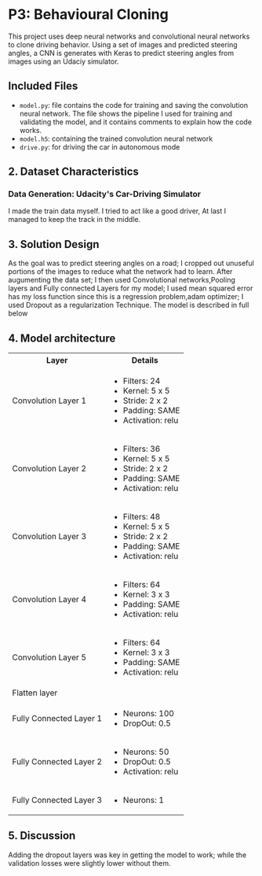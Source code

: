 # P3: Behavioural Cloning
 This project uses deep neural networks and convolutional neural networks to clone driving behavior. Using a set of images and predicted steering angles, a CNN is generates with Keras to predict steering angles from images using an Udaciy simulator.

##  Included Files
* `model.py`: file contains the code for training and saving the convolution neural network. The file shows the pipeline I used for training and validating the model, and it contains comments to explain how the code works.
* `model.h5`: containing the trained convolution neural network
* `drive.py`: for driving the car in autonomous mode

## 2. Dataset Characteristics

### Data Generation: Udacity's Car-Driving Simulator
I made the train data myself.
I tried to act like a good driver, At last I managed to keep the track in the middle.


## 3. Solution Design
As the goal was to predict steering angles on a road; I cropped out unuseful portions of the images to reduce what the network had to learn. After augumenting the data set; I then used Convolutional networks,Pooling layers and Fully connected Layers for my model; I used mean squared error has my loss function since this is a regression problem,adam optimizer; I used Dropout as a regularization Technique. The model is described in full below

## 4. Model architecture


<table>
	<th>Layer</th><th>Details</th>
	<tr>
		<td>Convolution Layer 1</td>
		<td>
			<ul>
				<li>Filters: 24</li>
				<li>Kernel: 5 x 5</li>
				<li>Stride: 2 x 2</li>
				<li>Padding: SAME</li>
				<li>Activation: relu</li>
			</ul>
		</td>
	</tr>
	<tr>
		<td>Convolution Layer 2</td>
		<td>
			<ul>
				<li>Filters: 36</li>
				<li>Kernel: 5 x 5</li>
				<li>Stride: 2 x 2</li>
				<li>Padding: SAME</li>
				<li>Activation: relu</li>
			</ul>
		</td>
	</tr>
	<tr>
		<td>Convolution Layer 3</td>
		<td>
			<ul>
				<li>Filters: 48</li>
				<li>Kernel: 5 x 5</li>
				<li>Stride: 2 x 2</li>
				<li>Padding: SAME</li>
				<li>Activation: relu</li>
			</ul>
		</td>
	</tr>
	<tr>
		<td>Convolution Layer 4</td>
		<td>
			<ul>
				<li>Filters: 64</li>
				<li>Kernel: 3 x 3</li>
				<li>Padding: SAME</li>
				<li>Activation: relu</li>
			</ul>
		</td>
	</tr>
	<tr>
		<td>Convolution Layer 5</td>
		<td>
			<ul>
				<li>Filters: 64</li>
				<li>Kernel: 3 x 3</li>
				<li>Padding: SAME</li>
				<li>Activation: relu</li>
			</ul>
		</td>
	</tr>
	<tr>
		<td>Flatten layer</td>
		<td>
			<ul>
			</ul>
		</td>
	</tr>
	<tr>
		<td>Fully Connected Layer 1</td>
		<td>
			<ul>
				<li>Neurons: 100</li>
				<li>DropOut: 0.5</li>
			</ul>
		</td>
	</tr>
   	<tr>
		<td>Fully Connected Layer 2</td>
		<td>
			<ul>
				<li>Neurons: 50</li>
				<li>DropOut: 0.5</li>
				<li>Activation: relu</li>
			</ul>
		</td>
	</tr>
	<tr>
		<td>Fully Connected Layer 3</td>
		<td>
			<ul>
				<li>Neurons: 1</li>
			</ul>
		</td>
	</tr>
</table>

## 5. Discussion

Adding the dropout layers was key in getting the model to work; while the validation losses were slightly lower without them.